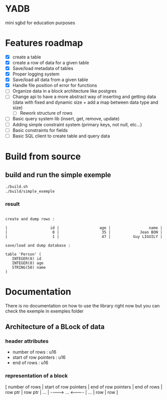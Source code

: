 # YADB
mini sgbd for education purposes

# Features roadmap
 - [x] create a table
 - [x] create a row of data for a given table 
 - [x] Save/load metadata of tables
 - [x] Proper logging system 
 - [x] Save/load all data from a given table
 - [x] Handle file position of error for functions
 - [ ] Organize data in a block architecture like postgres
 - [ ] Change api to have a more abstract way of inserting and getting data (data with fixed and dynamic size + add a map between data type and size)
   - [ ] Rework structure of rows 
 - [ ] Basic query system lib (insert, get, remove, update)
 - [ ] Adding simple constraint system (primary keys, not null, etc...)
 - [ ] Basic constraints for fields
 - [ ] Basic SQL client to create table and query data
 
# Build from source

## build and run the simple exemple 
```bash
./build.sh
./build/simple_exemple
```
### result
```

create and dump rows :

|                   id |                  age |                 name | 
|                    0 |                   35 |             Jean BON | 
|                    1 |                   47 |          Guy LIGUILY | 

save/load and dump database :

table 'Person' (
   INTEGER(8) id
   INTEGER(8) age
   STRING(50) name
)
```

# Documentation
There is no documentation on how to use the library right now but you can check the exemple in exemples folder

## Architecture of a BLock of data

### header attributes
 - number of rows : u16
 - start of row pointers : u16
 - end of rows : u16

### representation of a block

[ number of rows | start of row pointers | end of row pointers | end of rows |
row ptr | row ptr | ... | ---->          ...         <---- | ... | row | row ]